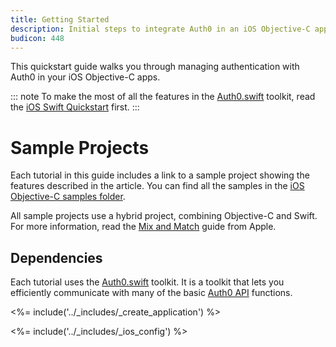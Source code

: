 ```yaml
---
title: Getting Started
description: Initial steps to integrate Auth0 in an iOS Objective-C application.
budicon: 448
---
```


This quickstart guide walks you through managing authentication with Auth0 in your iOS Objective-C apps.

::: note
To make the most of all the features in the [Auth0.swift](https://github.com/auth0/Auth0.swift) toolkit, read the [iOS Swift Quickstart](/quickstart/native/ios-swift) first. 
:::

# Sample Projects

Each tutorial in this guide includes a link to a sample project showing the features described in the article. You can find all the samples in the [iOS Objective-C samples folder](https://github.com/auth0-samples/auth0-ios-objc-sample). 

All sample projects use a hybrid project, combining Objective-C and Swift. For more information, read the [Mix and Match](https://developer.apple.com/library/ios/documentation/swift/conceptual/buildingcocoaapps/MixandMatch.html) guide from Apple. 

## Dependencies

Each tutorial uses the [Auth0.swift](https://github.com/auth0/Auth0.swift) toolkit. It is a toolkit that lets you efficiently communicate with many of the basic [Auth0 API](/api/info) functions.

<%= include('../_includes/_create_application') %>

<%= include('../_includes/_ios_config') %>
